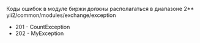 Коды ошибок в модуле биржи должны располагаться в диапазоне 2**   
yii2/common/modules/exchange/exception

* 201 - CountException
* 202 - MyException
